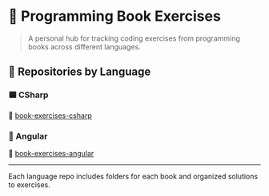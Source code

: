 # 📘 Programming Book Exercises

> A personal hub for tracking coding exercises from programming books across different languages.

## 📌 Repositories by Language

### 🟦 CSharp
📁 [book-exercises-csharp](https://github.com/mokgul/book-exercises-csharp)

### 🔴 Angular
📁 [book-exercises-angular](https://github.com/yourusername/book-exercises-angular)

---

Each language repo includes folders for each book and organized solutions to exercises.

